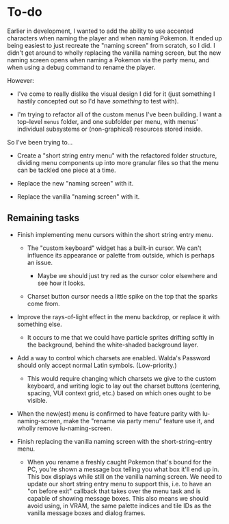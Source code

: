 
# To-do

Earlier in development, I wanted to add the ability to use accented characters when naming the player and when naming Pokemon. It ended up being easiest to just recreate the "naming screen" from scratch, so I did. I didn't get around to wholly replacing the vanilla naming screen, but the new naming screen opens when naming a Pokemon via the party menu, and when using a debug command to rename the player.

However:

* I've come to really dislike the visual design I did for it (just something I hastily concepted out so I'd have *something* to test with).

* I'm trying to refactor all of the custom menus I've been building. I want a top-level `menus` folder, and one subfolder per menu, with menus' individual subsystems or (non-graphical) resources stored inside.

So I've been trying to...

* Create a "short string entry menu" with the refactored folder structure, dividing menu components up into more granular files so that the menu can be tackled one piece at a time.

* Replace the new "naming screen" with it.

* Replace the vanilla "naming screen" with it.



## Remaining tasks

* Finish implementing menu cursors within the short string entry menu.

  * The "custom keyboard" widget has a built-in cursor. We can't influence its appearance or palette from outside, which is perhaps an issue.
  
    * Maybe we should just try red as the cursor color elsewhere and see how it looks.
  
  * Charset button cursor needs a little spike on the top that the sparks come from.

* Improve the rays-of-light effect in the menu backdrop, or replace it with something else.

  * It occurs to me that we could have particle sprites drifting softly in the background, behind the white-shaded background layer.

* Add a way to control which charsets are enabled. Walda's Password should only accept normal Latin symbols. (Low-priority.)

  * This would require changing which charsets we give to the custom keyboard, and writing logic to lay out the charset buttons (centering, spacing, VUI context grid, etc.) based on which ones ought to be visible.

* When the new(est) menu is confirmed to have feature parity with lu-naming-screen, make the "rename via party menu" feature use it, and wholly remove lu-naming-screen.

* Finish replacing the vanilla naming screen with the short-string-entry menu.

  * When you rename a freshly caught Pokemon that's bound for the PC, you're shown a message box telling you what box it'll end up in. This box displays while still on the vanilla naming screen. We need to update our short string entry menu to support this, i.e. to have an "on before exit" callback that takes over the menu task and is capable of showing message boxes. This also means we should avoid using, in VRAM, the same palette indices and tile IDs as the vanilla message boxes and dialog frames.
